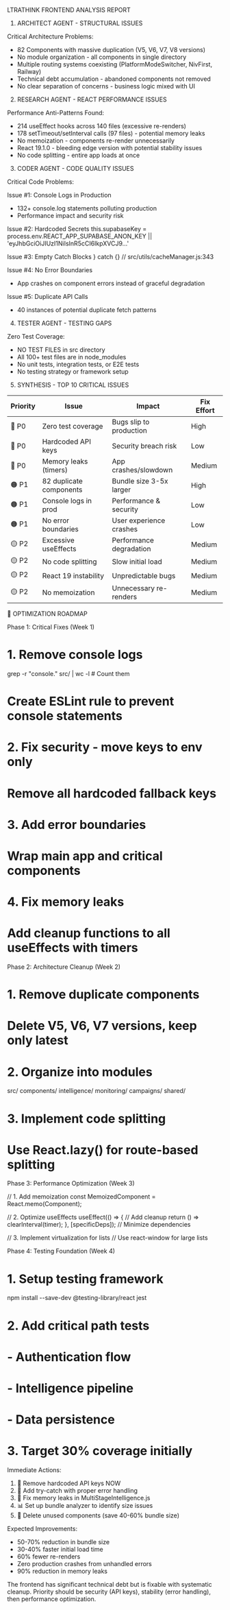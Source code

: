 LTRATHINK FRONTEND ANALYSIS REPORT

1. ARCHITECT AGENT - STRUCTURAL ISSUES

Critical Architecture Problems:

- 82 Components with massive duplication (V5, V6, V7, V8 versions)
- No module organization - all components in single directory
- Multiple routing systems coexisting (PlatformModeSwitcher, NivFirst, Railway)
- Technical debt accumulation - abandoned components not removed
- No clear separation of concerns - business logic mixed with UI

2. RESEARCH AGENT - REACT PERFORMANCE ISSUES

Performance Anti-Patterns Found:

- 214 useEffect hooks across 140 files (excessive re-renders)
- 178 setTimeout/setInterval calls (97 files) - potential memory leaks
- No memoization - components re-render unnecessarily
- React 19.1.0 - bleeding edge version with potential stability issues
- No code splitting - entire app loads at once

3. CODER AGENT - CODE QUALITY ISSUES

Critical Code Problems:

Issue #1: Console Logs in Production

- 132+ console.log statements polluting production
- Performance impact and security risk

Issue #2: Hardcoded Secrets
this.supabaseKey = process.env.REACT_APP_SUPABASE_ANON_KEY || 'eyJhbGciOiJIUzI1NiIsInR5cCI6IkpXVCJ9...'

Issue #3: Empty Catch Blocks
} catch {} // src/utils/cacheManager.js:343

Issue #4: No Error Boundaries

- App crashes on component errors instead of graceful degradation

Issue #5: Duplicate API Calls

- 40 instances of potential duplicate fetch patterns

4. TESTER AGENT - TESTING GAPS

Zero Test Coverage:

- NO TEST FILES in src directory
- All 100+ test files are in node_modules
- No unit tests, integration tests, or E2E tests
- No testing strategy or framework setup

5. SYNTHESIS - TOP 10 CRITICAL ISSUES

| Priority | Issue                   | Impact                  | Fix Effort |
| -------- | ----------------------- | ----------------------- | ---------- |
| 🔴 P0    | Zero test coverage      | Bugs slip to production | High       |
| 🔴 P0    | Hardcoded API keys      | Security breach risk    | Low        |
| 🔴 P0    | Memory leaks (timers)   | App crashes/slowdown    | Medium     |
| 🟠 P1    | 82 duplicate components | Bundle size 3-5x larger | High       |
| 🟠 P1    | Console logs in prod    | Performance & security  | Low        |
| 🟠 P1    | No error boundaries     | User experience crashes | Low        |
| 🟡 P2    | Excessive useEffects    | Performance degradation | Medium     |
| 🟡 P2    | No code splitting       | Slow initial load       | Medium     |
| 🟡 P2    | React 19 instability    | Unpredictable bugs      | Medium     |
| 🟡 P2    | No memoization          | Unnecessary re-renders  | Medium     |

🔧 OPTIMIZATION ROADMAP

Phase 1: Critical Fixes (Week 1)

# 1. Remove console logs

grep -r "console\." src/ | wc -l # Count them

# Create ESLint rule to prevent console statements

# 2. Fix security - move keys to env only

# Remove all hardcoded fallback keys

# 3. Add error boundaries

# Wrap main app and critical components

# 4. Fix memory leaks

# Add cleanup functions to all useEffects with timers

Phase 2: Architecture Cleanup (Week 2)

# 1. Remove duplicate components

# Delete V5, V6, V7 versions, keep only latest

# 2. Organize into modules

src/
components/
intelligence/
monitoring/
campaigns/
shared/

# 3. Implement code splitting

# Use React.lazy() for route-based splitting

Phase 3: Performance Optimization (Week 3)

// 1. Add memoization
const MemoizedComponent = React.memo(Component);

// 2. Optimize useEffects
useEffect(() => {
// Add cleanup
return () => clearInterval(timer);
}, [specificDeps]); // Minimize dependencies

// 3. Implement virtualization for lists
// Use react-window for large lists

Phase 4: Testing Foundation (Week 4)

# 1. Setup testing framework

npm install --save-dev @testing-library/react jest

# 2. Add critical path tests

# - Authentication flow

# - Intelligence pipeline

# - Data persistence

# 3. Target 30% coverage initially

Immediate Actions:

1. 🚨 Remove hardcoded API keys NOW
2. 🚨 Add try-catch with proper error handling
3. 🚨 Fix memory leaks in MultiStageIntelligence.js
4. 📊 Set up bundle analyzer to identify size issues
5. 🧹 Delete unused components (save 40-60% bundle size)

Expected Improvements:

- 50-70% reduction in bundle size
- 30-40% faster initial load time
- 60% fewer re-renders
- Zero production crashes from unhandled errors
- 90% reduction in memory leaks

The frontend has significant technical debt but is fixable with systematic cleanup. Priority should be security (API keys),
stability (error handling), then performance optimization.
